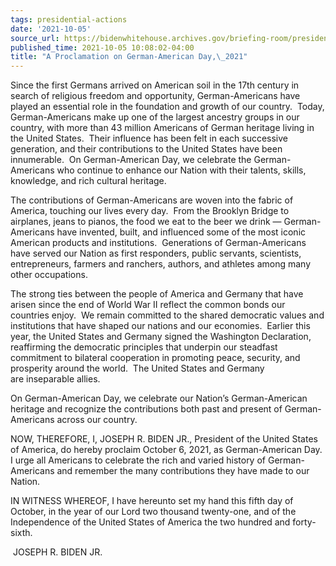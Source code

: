 ```yaml
---
tags: presidential-actions
date: '2021-10-05'
source_url: https://bidenwhitehouse.archives.gov/briefing-room/presidential-actions/2021/10/05/a-proclamation-on-german-american-day-2021/
published_time: 2021-10-05 10:08:02-04:00
title: "A Proclamation on German-American Day,\_2021"
---
```

 
Since the first Germans arrived on American soil in the 17th century in
search of religious freedom and opportunity, German-Americans have
played an essential role in the foundation and growth of our country.
 Today, German-Americans make up one of the largest ancestry groups in
our country, with more than 43 million Americans of German heritage
living in the United States.  Their influence has been felt in each
successive generation, and their contributions to the United States have
been innumerable.  On German-American Day, we celebrate the
German-Americans who continue to enhance our Nation with their talents,
skills, knowledge, and rich cultural heritage. 

The contributions of German-Americans are woven into the fabric of
America, touching our lives every day.  From the Brooklyn Bridge to
airplanes, jeans to pianos, the food we eat to the beer we drink —
German-Americans have invented, built, and influenced some of the most
iconic American products and institutions.  Generations of
German-Americans have served our Nation as first responders, public
servants, scientists, entrepreneurs, farmers and ranchers, authors, and
athletes among many other occupations. 

The strong ties between the people of America and Germany that have
arisen since the end of World War II reflect the common bonds our
countries enjoy.  We remain committed to the shared democratic values
and institutions that have shaped our nations and our economies.
 Earlier this year, the United States and Germany signed the Washington
Declaration, reaffirming the democratic principles that underpin our
steadfast commitment to bilateral cooperation in promoting peace,
security, and prosperity around the world.  The United States and
Germany are inseparable allies.

On German-American Day, we celebrate our Nation’s German-American
heritage and recognize the contributions both past and present of
German-Americans across our country. 

NOW, THEREFORE, I, JOSEPH R. BIDEN JR., President of the United States
of America, do hereby proclaim October 6, 2021, as German-American Day. 
I urge all Americans to celebrate the rich and varied history of
German-Americans and remember the many contributions they have made to
our Nation.

IN WITNESS WHEREOF, I have hereunto set my hand this fifth day of
October, in the year of our Lord two thousand twenty-one, and of the
Independence of the United States of America the two hundred and
forty-sixth.

 JOSEPH R. BIDEN JR.
